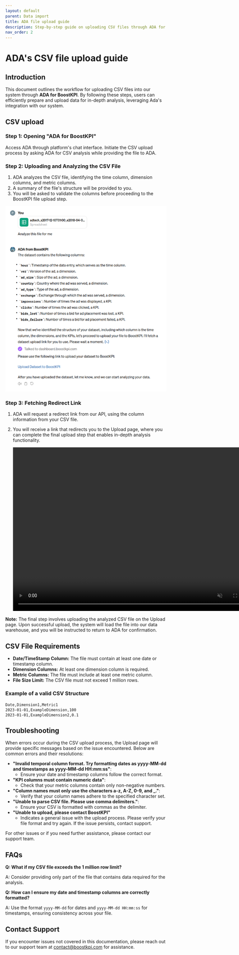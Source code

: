 ```yaml
---
layout: default
parent: Data import
title: ADA file upload guide
description: Step-by-step guide on uploading CSV files through ADA for analysis. Includes file requirements, error resolutions, and troubleshooting tips.
nav_order: 2
---
```


# ADA's CSV file upload guide

## Introduction

This document outlines the workflow for uploading CSV files into our system through **ADA for
BoostKPI**. By following these steps, users can efficiently prepare and upload data for in-depth
analysis, leveraging Ada's integration with our system.

## CSV upload

### Step 1: Opening "ADA for BoostKPI"

Access ADA through platform's chat interface. Initiate the CSV upload process by asking ADA for CSV
analysis while providing the file to ADA.

### Step 2: Uploading and Analyzing the CSV File

1. ADA analyzes the CSV file, identifying the time column, dimension columns, and metric columns.
2. A summary of the file's structure will be provided to you.
3. You will be asked to validate the columns before proceeding to the BoostKPI file upload step.

![Uploading CSV file to ADA](/images/ada/ada-file-upload.png)

### Step 3: Fetching Redirect Link

1. ADA will request a redirect link from our API, using the column information from your CSV file.
2. You will receive a link that redirects you to the Upload page, where you can complete the final
   upload step that enables in-depth analysis functionality.

   <video autoplay="autoplay" loop="loop" width="768" height="512" muted>
     <source src="/images/ada/ada_upload_page.webm" type="video/webm">
   </video>

**Note:** The final step involves uploading the analyzed CSV file on the Upload page. Upon
successful upload, the system will load the file into our data warehouse, and you will be instructed
to return to ADA for confirmation.

## CSV File Requirements

- **Date/TimeStamp Column:** The file must contain at least one date or timestamp column.
- **Dimension Columns:** At least one dimension column is required.
- **Metric Columns:** The file must include at least one metric column.
- **File Size Limit:** The CSV file must not exceed 1 million rows.

### Example of a valid CSV Structure

```csv
Date,Dimension1,Metric1
2023-01-01,ExampleDimension,100
2023-01-01,ExampleDimension2,0.1
```

## Troubleshooting

When errors occur during the CSV upload process, the Upload page will provide specific messages
based on the issue encountered. Below are common errors and their resolutions:

- **"Invalid temporal column format. Try formatting dates as yyyy-MM-dd and timestamps as yyyy-MM-dd
  HH:mm:ss"**:
    - Ensure your date and timestamp columns follow the correct format.
- **"KPI columns must contain numeric data"**:
    - Check that your metric columns contain only non-negative numbers.
- **"Column names must only use the characters a-z, A-Z, 0-9, and _."**:
    - Verify that your column names adhere to the specified character set.
- **"Unable to parse CSV file. Please use comma delimiters."**:
    - Ensure your CSV is formatted with commas as the delimiter.
- **"Unable to upload, please contact BoostKPI"**
    - Indicates a general issue with the upload process. Please verify your file format and try
      again. If the issue persists, contact support.

For other issues or if you need further assistance, please contact our support team.

## FAQs 

**Q: What if my CSV file exceeds the 1 million row limit?**

A: Consider providing only part of the file that contains data required for the analysis.

**Q: How can I ensure my date and timestamp columns are correctly formatted?**

A: Use the format `yyyy-MM-dd` for dates and `yyyy-MM-dd HH:mm:ss` for timestamps, ensuring consistency
across your file.

## Contact Support

If you encounter issues not covered in this documentation, please reach out to our support team at
<a href="mailto:contact@boostkpi.com">contact@boostkpi.com</a> for assistance.
